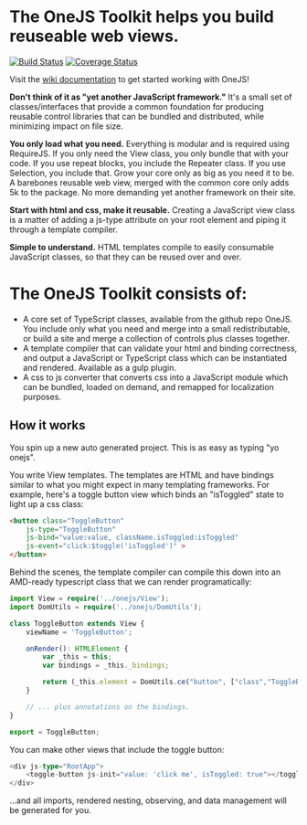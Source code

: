 
# The OneJS Toolkit helps you build reuseable web views.

[![Build Status](https://travis-ci.org/OneJSToolkit/onejs.png?branch=master)](https://travis-ci.org/OneJSToolkit/onejs) [![Coverage Status](https://coveralls.io/repos/OneJSToolkit/onejs/badge.png)](https://coveralls.io/r/OneJSToolkit/onejs)

Visit the [wiki documentation](https://github.com/OneJSToolkit/onejs/wiki) to get started working with OneJS!

**Don't think of it as "yet another JavaScript framework."** It's a small set of classes/interfaces that provide a common foundation for producing reusable control libraries that can be bundled and distributed, while minimizing impact on file size.

**You only load what you need.** Everything is modular and is required using RequireJS. If you only need the View class, you only bundle that with your code. If you use repeat blocks, you include the Repeater class. If you use Selection, you include that. Grow your core only as big as you need it to be. A barebones reusable web view, merged with the common core only adds 5k to the package. No more demanding yet another framework on their site.

**Start with html and css, make it reusable.** Creating a JavaScript view class is a matter of adding a js-type attribute on your root element and piping it through a template compiler.

**Simple to understand.** HTML templates compile to easily consumable JavaScript classes, so that they can be reused over and over.

# The OneJS Toolkit consists of:

* A core set of TypeScript classes, available from the github repo OneJS. You include only what you need and merge into a small redistributable, or build a site and merge a collection of controls plus classes together.
* A template compiler that can validate your html and binding correctness, and output a JavaScript or TypeScript class which can be instantiated and rendered. Available as a gulp plugin.
* A css to js converter that converts css into a JavaScript module which can be bundled, loaded on demand, and remapped for localization purposes.

## How it works

You spin up a new auto generated project. This is as easy as typing "yo onejs".

You write View templates. The templates are HTML and have bindings similar to what you might expect in many templating frameworks. For example, here's a toggle button view which binds an "isToggled" state to light up a css class:

```html
<button class="ToggleButton"
    js-type="ToggleButton"
    js-bind="value:value, className.isToggled:isToggled"
    js-event="click:$toggle('isToggled')" >
</button>
```

Behind the scenes, the template compiler can compile this down into an AMD-ready typescript class that we can render programatically:

```typescript
import View = require('../onejs/View');
import DomUtils = require('../onejs/DomUtils');

class ToggleButton extends View {
    viewName = 'ToggleButton';

    onRender(): HTMLElement {
        var _this = this;
        var bindings = _this._bindings;

        return (_this.element = DomUtils.ce("button", ["class","ToggleButton"], [], bindings[0]));
    }

    // ... plus annotations on the bindings.
}

export = ToggleButton;
```

You can make other views that include the toggle button:

```typescript
<div js-type="RootApp">
    <toggle-button js-init="value: 'click me', isToggled: true"></toggle-button>
</div>
```

...and all imports, rendered nesting, observing, and data management will be generated for you. 

